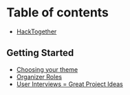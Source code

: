 # Table of contents

* [HackTogether](README.md)

## Getting Started

* [Choosing your theme](getting-started/choosing-your-theme.md)
* [Organizer Roles](getting-started/organizer-roles.md)
* [User Interviews = Great Project Ideas](getting-started/user-interviews-project-ideas.md)

